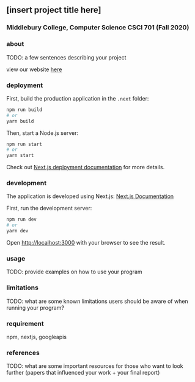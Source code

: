 ## [insert project title here]
### Middlebury College, Computer Science CSCI 701 (Fall 2020)

### about
TODO: a few sentences describing your project

view our website [here]()

### deployment
First, build the production application in the `.next` folder:

```bash
npm run build
# or
yarn build
```

Then, start a Node.js server:

```bash
npm run start
# or
yarn start
```

Check out  [Next.js deployment documentation](https://nextjs.org/docs/deployment) for more details.

### development
The application is developed using Next.js: [Next.js Documentation](https://nextjs.org/docs)

First, run the development server:

```bash
npm run dev
# or
yarn dev
```

Open [http://localhost:3000](http://localhost:3000) with your browser to see the result.

### usage
TODO: provide examples on how to use your program

### limitations
TODO: what are some known limitations users should be aware of when running your program?

### requirement
npm, nextjs, googleapis

### references
TODO: what are some important resources for those who want to look further (papers that influenced your work + your final report)
